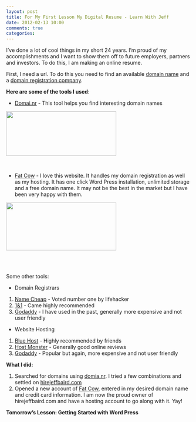 ```yaml
---
layout: post
title: For My First Lesson My Digital Resume - Learn With Jeff
date: 2012-02-13 10:00
comments: true
categories:
---
```


<div class="entry-content">I’ve done a lot of cool things in my short 24 years. I’m proud of my accomplishments and I want to show them off to future employers, partners and investors. To do this, I am making an online resume.

First, I need a url. To do this you need to find an available <a href="http://en.wikipedia.org/wiki/Domain_name" target="_blank">domain name</a> and a <a href="http://en.wikipedia.org/wiki/Domain_name_registrar" target="_blank">domain registration company</a>.

<strong>Here are some of the tools I used</strong>:
<ul>
<li>
<a href="http://domai.nr" target="_blank">Domai.nr</a> - This tool helps you find interesting domain names</li>
</ul>
<a href="http://domai.nr"><img class="alignnone size-medium wp-image-8" title="Domai.nr" src="http://www.learnwithjeff.com/wp-content/uploads/2012/02/Screen-Shot-2012-02-13-at-3.42.08-PM-300x121.png" alt="" width="300" height="121"></a>

 
<ul>
<li>
<a href="http://www.fatcow.com" target="_blank">Fat Cow</a> - I love this website. It handles my domain registration as well as my hosting. It has one click Word Press installation, unlimited storage and a free domain name. It may not be the best in the market but I have been very happy with them.</li>
</ul>
<a href="http://www.fatcow.com"><img class="alignnone size-medium wp-image-10" title="Fat Cow" src="http://www.learnwithjeff.com/wp-content/uploads/2012/02/Screen-Shot-2012-02-13-at-3.48.14-PM-300x130.png" alt="" width="300" height="130"></a>

 

<br>Some other tools:
<ul>
<li>Domain Registrars</li>
</ul>
<ol>
<li>
<a href="http://http://www.namecheap.com/" target="_blank">Name Cheap</a> - Voted number one by lifehacker</li>
	<li>
<a href="http://order.1and1.com/;jsessionid=F02BDFEE56A859224F2FB59347CCB7AF.TCpfix240b?linkOrigin=Instant&amp;linkId=hd.log.eue" target="_blank">1&amp;1</a> - Came highly recommended</li>
	<li>
<a href="http://www.godaddy.com" target="_blank">Godaddy</a> - I have used in the past, generally more expensive and not user friendly</li>
</ol>
<ul>
<li>Website Hosting</li>
</ul>
<ol>
<li>
<a href="http://www.bluehost.com/" target="_blank">Blue Host</a> - Highly recommended by friends</li>
	<li>
<a href="http://www.hostmonster.com/" target="_blank">Host Monster</a> - Generally good online reviews</li>
	<li>
<a href="http://www.godaddy.com" target="_blank">Godaddy</a> - Popular but again, more expensive and not user friendly</li>
</ol>
<strong>What I did:</strong>
<ol>
<li>Searched for domains using <a href="http://www.domai.nr" target="_blank">domia.nr</a>. I tried a few combinations and settled on <a href="http://www.hirejeffbaird.com" target="_blank">hirejeffbaird.com</a>
</li>
	<li>Opened a new account of <a href="http://www.fatcow.com" target="_blank">Fat Cow</a>, entered in my desired domain name and credit card information. I am now the proud owner of hirejeffbaird.com and have a hosting account to go along with it. Yay!</li>
</ol>
<strong>Tomorrow’s Lesson: Getting Started with Word Press</strong>

 
</div>
